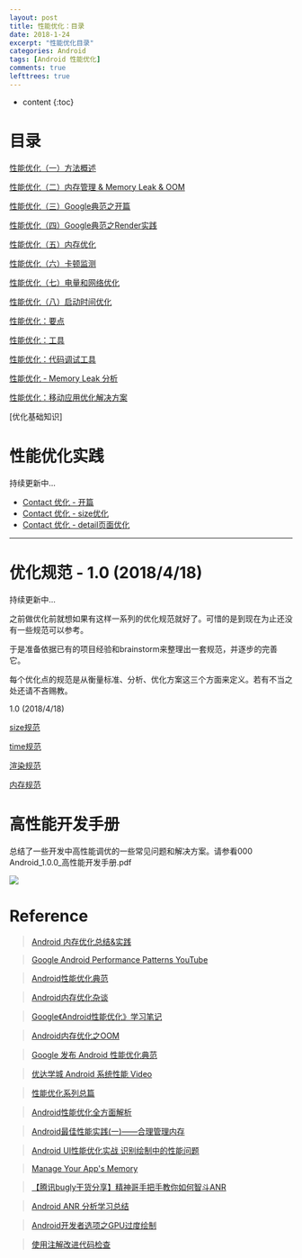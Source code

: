 ```yaml
---
layout: post
title: 性能优化：目录
date: 2018-1-24
excerpt: "性能优化目录"
categories: Android
tags: [Android 性能优化]
comments: true
lefttrees: true
---
```


* content
{:toc}




# 目录


[性能优化（一）方法概述](http://vivianking6855.github.io/2017/02/27/Android-optimization-1-method/)

[性能优化（二）内存管理 & Memory Leak & OOM](http://vivianking6855.github.io/2017/02/27/Android-optimization-2-OOM/)

[性能优化（三）Google典范之开篇](http://vivianking6855.github.io/2017/03/13/Android-optimization-3-Google-Publish/)

[性能优化（四）Google典范之Render实践](http://vivianking6855.github.io/2017/03/14/Android-optimization-4-Google-Publish-Render/)

[性能优化（五）内存优化](http://vivianking6855.github.io/2018/03/05/Android-optimization-5-Memory/)

[性能优化（六）卡顿监测](http://vivianking6855.github.io/2018/03/05/Android-optimization-6-Block/)

[性能优化（七）电量和网络优化](http://vivianking6855.github.io/2018/04/11/Android-optimization-7-Power/)

[性能优化（八）启动时间优化](http://vivianking6855.github.io/2018/04/11/Android-optimization-8-Launch-Time/)

[性能优化：要点](http://vivianking6855.github.io/2018/01/24/Android-optimization-critical/)

[性能优化：工具](http://vivianking6855.github.io/2017/12/26/Android-optimization-Tool/)

[性能优化：代码调试工具](http://vivianking6855.github.io/2018/04/13/Android-optimization-Tool-Code/)

[性能优化 - Memory Leak 分析](http://vivianking6855.github.io/2018/04/13/Android-optimization-Tool-Leak)

[性能优化：移动应用优化解决方案](http://vivianking6855.github.io/2018/04/11/Android-optimization-resolution/)

[优化基础知识]

# 性能优化实践

持续更新中...

- [Contact 优化 - 开篇](http://vivianking6855.github.io/2017/12/26/Contact-Optimization-1/)
- [Contact 优化 - size优化](http://vivianking6855.github.io/2017/12/27/Contact-Optimization-2/)
- [Contact 优化 - detail页面优化](http://vivianking6855.github.io/2018/01/04/Contact-Optimization-3/)

---

# 优化规范 - 1.0 (2018/4/18)

持续更新中...

之前做优化前就想如果有这样一系列的优化规范就好了。可惜的是到现在为止还没有一些规范可以参考。

于是准备依据已有的项目经验和brainstorm来整理出一套规范，并逐步的完善它。

每个优化点的规范是从衡量标准、分析、优化方案这三个方面来定义。若有不当之处还请不吝赐教。

1.0 (2018/4/18)

[size规范](http://vivianking6855.github.io/2018/04/18/Rule-Size/)

[time规范](http://vivianking6855.github.io/2018/04/19/Rule-Time/)

[渲染规范](http://vivianking6855.github.io/2018/04/20/Rule-Render/)

[内存规范](http://vivianking6855.github.io/2018/04/20/Rule-Memory/)

# 高性能开发手册

总结了一些开发中高性能调优的一些常见问题和解决方案。请参看000 Android_1.0.0_高性能开发手册.pdf

![](https://i.imgur.com/5DGx9RS.jpg)

# Reference

> [Android 内存优化总结&实践](https://mp.weixin.qq.com/s/2MsEAR9pQfMr1Sfs7cPdWQ)

> [Google Android Performance Patterns YouTube ](https://www.youtube.com/playlist?list=PLWz5rJ2EKKc9CBxr3BVjPTPoDPLdPIFCE)

> [Android性能优化典范](http://hukai.me/android-performance-patterns-season-6/)

> [Android内存优化杂谈](https://blog.csdn.net/chenkai19920410/article/details/50341127)

> [Google《Android性能优化》学习笔记](https://www.csdn.net/article/2015-04-15/2824477-android-performance/4)

> [Android内存优化之OOM](http://www.csdn.net/article/2015-09-18/2825737/5)

> [Google 发布 Android 性能优化典范](http://www.oschina.net/news/60157/android-performance-patterns?sid=07vbqo00ovnh233e0ain6ue5a6)

> [优达学城 Android 系统性能 Video](https://cn.udacity.com/course/android-performance--ud825)

> [性能优化系列总篇](http://www.trinea.cn/android/database-performance/)

> [Android性能优化全方面解析](http://blog.csdn.net/sw950729/article/details/72124008)

> [Android最佳性能实践(一)——合理管理内存 ](http://blog.csdn.net/guolin_blog/article/details/42238627)

> [Android UI性能优化实战 识别绘制中的性能问题](http://blog.csdn.net/lmj623565791/article/details/45556391/)

> [Manage Your App's Memory](https://developer.android.google.cn/topic/performance/memory.html)

> [【腾讯bugly干货分享】精神哥手把手教你如何智斗ANR](http://blog.csdn.net/tencent_bugly/article/details/46650675)
 
> [Android ANR 分析学习总结](http://blog.csdn.net/nothingl3/article/details/52800182)

> [Android开发者选项之GPU过度绘制](http://blog.csdn.net/u012209506/article/details/52788099)

> [使用注解改进代码检查](https://developer.android.com/studio/write/annotations.html)